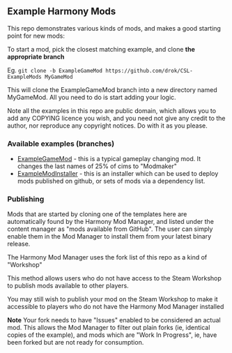## Example Harmony Mods

This repo demonstrates various kinds of mods, and makes a good starting point for new mods:

To start a mod, pick the closest matching example, and clone **the appropriate branch**

Eg. `git clone -b ExampleGameMod https://github.com/drok/CSL-ExampleMods MyGameMod`

This will clone the ExampleGameMod branch into a new directory named MyGameMod.
All you need to do is start adding your logic.

Note all the examples in this repo are public domain, which allows you to add any COPYING
licence you wish, and you need not give any credit to the author, nor reproduce any
copyright notices. Do with it as you please.


### Available examples (branches)

  * [ExampleGameMod](../../tree/ExampleGameMod) - this is a typical gameplay changing mod. It changes the last names of 25% of cims to "Modmaker"
  * [ExampleModInstaller](../../tree/ExampleModInstaller) - this is an installer which can be used to deploy mods published on github, or sets of mods via a dependency list.


### Publishing

Mods that are started by cloning one of the templates here are automatically found by the Harmony Mod Manager,
and listed under the content manager as "mods available from GitHub". The user can simply enable them in
the Mod Manager to install them from your latest binary release.

The Harmony Mod Manager uses the fork list of this repo as a kind of "Workshop"

This method allows users who do not have access to the Steam Workshop to publish mods available to other players.

You may still wish to publish your mod on the Steam Workshop to make it accessible to players who do not have
the Harmony Mod Manager installed

**Note** Your fork needs to have "Issues" enabled to be considered an actual mod. This allows the Mod Manager to
filter out plain forks (ie, identical copies of the example), and mods which are "Work In Progress", ie, have been
forked but are not ready for consumption.
